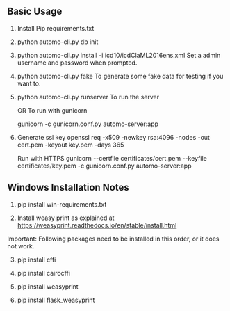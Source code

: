 Basic Usage
-----------

1) Install Pip requirements.txt

2) python automo-cli.py db init

3) python automo-cli.py install -i icd10/icdClaML2016ens.xml
   Set a admin username and password when prompted.

4) python automo-cli.py fake
   To generate some fake data for testing if you want to.

5) python automo-cli.py runserver
   To run the server

   OR
   To run with gunicorn

   gunicorn -c gunicorn.conf.py automo-server:app



6) Generate ssl key
   openssl req -x509 -newkey rsa:4096 -nodes -out cert.pem -keyout key.pem -days 365

   Run with HTTPS
   gunicorn --certfile certificates/cert.pem --keyfile certificates/key.pem -c gunicorn.conf.py automo-server:app


Windows Installation Notes
--------------------------

1) pip install win-requirements.txt

2) Install weasy print as explained at https://weasyprint.readthedocs.io/en/stable/install.html

Important: Following packages need to be installed in this order, or it does not work.

3) pip install cffi

4) pip install cairocffi

5) pip install weasyprint

6) pip install flask_weasyprint

